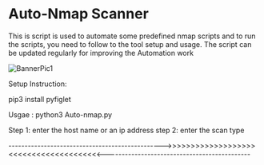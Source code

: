# Auto-Nmap Scanner

This is script is used to automate some predefined nmap scripts and to run the scripts, you need to follow to the tool setup and usage.
The script can be updated regularly for improving the Automation work


![BannerPic1](https://user-images.githubusercontent.com/46221898/73517067-6efdf200-4420-11ea-8352-66af816e7eca.png)


Setup Instruction:

pip3 install pyfiglet



Usgae :
python3 Auto-nmap.py

Step 1: enter the host name or an ip address
step 2: enter the scan type



------------------------------------------------>>>>>>>>>>>>>>>>>>><<<<<<<<<<<<<<<<<<<<---------------------------------------------
